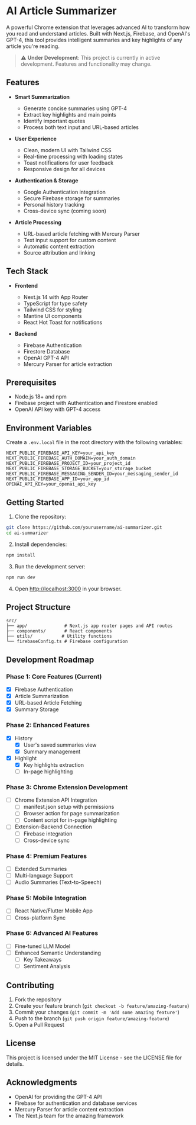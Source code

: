 # AI Article Summarizer

A powerful Chrome extension that leverages advanced AI to transform how you read and understand articles. Built with Next.js, Firebase, and OpenAI's GPT-4, this tool provides intelligent summaries and key highlights of any article you're reading.

> ⚠️ **Under Development**: This project is currently in active development. Features and functionality may change.

## Features

- **Smart Summarization**
  - Generate concise summaries using GPT-4
  - Extract key highlights and main points
  - Identify important quotes
  - Process both text input and URL-based articles

- **User Experience**
  - Clean, modern UI with Tailwind CSS
  - Real-time processing with loading states
  - Toast notifications for user feedback
  - Responsive design for all devices

- **Authentication & Storage**
  - Google Authentication integration
  - Secure Firebase storage for summaries
  - Personal history tracking
  - Cross-device sync (coming soon)

- **Article Processing**
  - URL-based article fetching with Mercury Parser
  - Text input support for custom content
  - Automatic content extraction
  - Source attribution and linking

## Tech Stack

- **Frontend**
  - Next.js 14 with App Router
  - TypeScript for type safety
  - Tailwind CSS for styling
  - Mantine UI components
  - React Hot Toast for notifications

- **Backend**
  - Firebase Authentication
  - Firestore Database
  - OpenAI GPT-4 API
  - Mercury Parser for article extraction

## Prerequisites

- Node.js 18+ and npm
- Firebase project with Authentication and Firestore enabled
- OpenAI API key with GPT-4 access

## Environment Variables

Create a `.env.local` file in the root directory with the following variables:

```env
NEXT_PUBLIC_FIREBASE_API_KEY=your_api_key
NEXT_PUBLIC_FIREBASE_AUTH_DOMAIN=your_auth_domain
NEXT_PUBLIC_FIREBASE_PROJECT_ID=your_project_id
NEXT_PUBLIC_FIREBASE_STORAGE_BUCKET=your_storage_bucket
NEXT_PUBLIC_FIREBASE_MESSAGING_SENDER_ID=your_messaging_sender_id
NEXT_PUBLIC_FIREBASE_APP_ID=your_app_id
OPENAI_API_KEY=your_openai_api_key
```

## Getting Started

1. Clone the repository:
```bash
git clone https://github.com/yourusername/ai-summarizer.git
cd ai-summarizer
```

2. Install dependencies:
```bash
npm install
```

3. Run the development server:
```bash
npm run dev
```

4. Open [http://localhost:3000](http://localhost:3000) in your browser.

## Project Structure

```
src/
├── app/              # Next.js app router pages and API routes
├── components/       # React components
├── utils/           # Utility functions
└── firebaseConfig.ts # Firebase configuration
```

## Development Roadmap

### Phase 1: Core Features (Current)
- [x] Firebase Authentication
- [x] Article Summarization
- [x] URL-based Article Fetching
- [x] Summary Storage

### Phase 2: Enhanced Features
- [x] History
  - [x] User's saved summaries view
  - [x] Summary management
- [x] Highlight
  - [x] Key highlights extraction
  - [ ] In-page highlighting

### Phase 3: Chrome Extension Development
- [ ] Chrome Extension API Integration
  - [ ] manifest.json setup with permissions
  - [ ] Browser action for page summarization
  - [ ] Content script for in-page highlighting
- [ ] Extension-Backend Connection
  - [ ] Firebase integration
  - [ ] Cross-device sync

### Phase 4: Premium Features
- [ ] Extended Summaries
- [ ] Multi-language Support
- [ ] Audio Summaries (Text-to-Speech)

### Phase 5: Mobile Integration
- [ ] React Native/Flutter Mobile App
- [ ] Cross-platform Sync

### Phase 6: Advanced AI Features
- [ ] Fine-tuned LLM Model
- [ ] Enhanced Semantic Understanding
  - [ ] Key Takeaways
  - [ ] Sentiment Analysis

## Contributing

1. Fork the repository
2. Create your feature branch (`git checkout -b feature/amazing-feature`)
3. Commit your changes (`git commit -m 'Add some amazing feature'`)
4. Push to the branch (`git push origin feature/amazing-feature`)
5. Open a Pull Request

## License

This project is licensed under the MIT License - see the LICENSE file for details.

## Acknowledgments

- OpenAI for providing the GPT-4 API
- Firebase for authentication and database services
- Mercury Parser for article content extraction
- The Next.js team for the amazing framework
